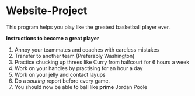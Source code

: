 # Website-Project

This program helps you play like the greatest basketball player ever.

**Instructions to become a great player**
1. Annoy your teammates and coaches with careless mistakes
2. Transfer to another team (Preferably Washington)
3. Practice chucking up threes like Curry from halfcourt for 6 hours a week
4. Work on your handles by practising for an hour a day
5. Work on your jelly and contact layups 
6. Do a _souting_ report before every game.
7. You should now be able to ball like **prime** Jordan Poole
